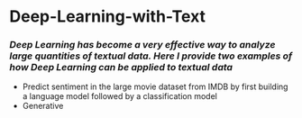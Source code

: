# Deep-Learning-with-Text

### _Deep Learning has become a very effective way to analyze large quantities of textual data. Here I provide two examples of how Deep Learning can be applied to textual data_
- Predict sentiment in the large movie dataset from IMDB by first building a language model followed by a classification model
- Generative 
